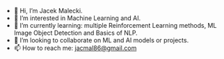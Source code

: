 - 👋 Hi, I’m Jacek Malecki.
- 👀 I’m interested in Machine Learning and AI.
- 🌱 I’m currently learning: multiple Reinforcement Learning methods, ML Image Object Detection and Basics of NLP.
- 💞️ I’m looking to collaborate on ML and AI models or projects.
- 📫 How to reach me: jacmal86@gmail.com

<!---
jacmal/jacmal is a ✨ special ✨ repository because its `README.md` (this file) appears on your GitHub profile.
You can click the Preview link to take a look at your changes.
--->
